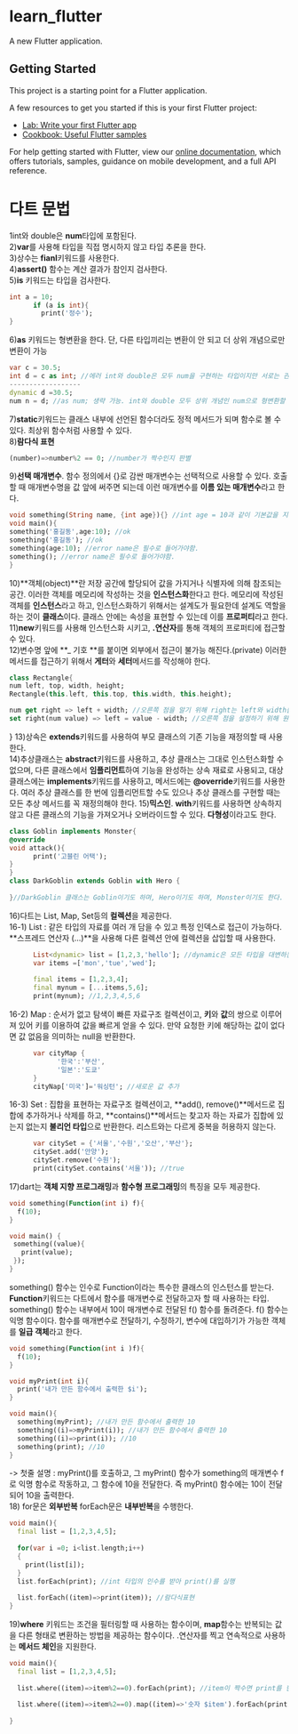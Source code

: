 # learn_flutter

A new Flutter application.

## Getting Started

This project is a starting point for a Flutter application.

A few resources to get you started if this is your first Flutter project:

- [Lab: Write your first Flutter app](https://flutter.dev/docs/get-started/codelab)
- [Cookbook: Useful Flutter samples](https://flutter.dev/docs/cookbook)

For help getting started with Flutter, view our
[online documentation](https://flutter.dev/docs), which offers tutorials,
samples, guidance on mobile development, and a full API reference.


# 다트 문법
1int와 double은 **num**타입에 포함된다.  
2)**var**를 사용해 타입을 직접 명시하지 않고 타입 추론을 한다.  
3)상수는 **fianl**키워드를 사용한다.  
4)**assert()** 함수는 계산 결과가 참인지 검사한다.  
5)**is** 키워드는 타입을 검사한다.
```dart
int a = 10;
      if (a is int){
        print('정수');
}
```
6)**as** 키워드는 형변환을 한다. 단, 다른 타입끼리는 변환이 안 되고 더 상위 개념으로만 변환이 가능
```dart
var c = 30.5;
int d = c as int; //에러 int와 double은 모두 num을 구현하는 타입이지만 서로는 관계가 없기 때문에 형변환이 불가능.
------------------
dynamic d =30.5;
num n = d; //as num; 생략 가능. int와 double 모두 상위 개념인 num으로 형변환할 수 있다.
```
7)**static**키워드는 클래스 내부에 선언된 함수더라도 정적 메서드가 되며 함수로 볼 수 있다. 최상위 함수처럼 사용할 수 있다.  
8)**람다식 표현** 
```dart
(number)=>number%2 == 0; //number가 짝수인지 판별
```
9)**선택 매개변수**. 함수 정의에서 {}로 감싼 매개변수는 선택적으로 사용할 수 있다. 호출할 때 매개변수명을 값 앞에 써주면 되는데 이런 매개변수를 **이름 있는 매개변수**라고 한다.
```dart
void something(String name, {int age}){} //int age = 10과 같이 기본값을 지정할 수도 있다.
void main(){
something('홍길동',age:10); //ok
something('홍길동'); //ok
something(age:10); //error name은 필수로 들어가야함.
something(); //error name은 필수로 들어가야함. 
}
```
10)**객체(object)**란 저장 공간에 할당되어 값을 가지거나 식별자에 의해 참조되는 공간. 이러한 객체를 메모리에 작성하는 것을 **인스턴스화**한다고 한다. 메모리에 작성된 객체를 **인스턴스**라고 하고, 인스턴스화하기 위해서는 설계도가 필요한데 설계도 역할을 하는 것이 **클래스**이다. 클래스 안에는 속성을 표현할 수 있는데 이를 **프로퍼티**라고 한다.  
11)**new**키워드를 사용해 인스턴스화 시키고, **.연산자**를 통해 객체의 프로퍼티에 접근할 수 있다.  
12)변수명 앞에 **_ 기호 **를 붙이면 외부에서 접근이 불가능 해진다.(private) 이러한 메서드를 접근하기 위해서 **게터**와 **세터**메서드를 작성해야 한다.  
```dart
class Rectangle{
num left, top, width, height;
Rectangle(this.left, this.top, this.width, this.height);

num get right => left + width; //오른쪽 점을 알기 위해 right는 left와 width를 더한 값을 반환한다. 
set right(num value) => left = value - width; //오른쪽 점을 설정하기 위해 원하는 위치값 value를 매개인자로 받아 value에서 width를 뺀 값을 left에 할당한다.
```
}
13)상속은 **extends**키워드를 사용하여 부모 클래스의 기존 기능을 재정의할 때 사용한다.  
14)추상클래스는 **abstract**키워드를 사용하고, 추상 클래스는 그대로 인스턴스화할 수 없으며, 다른 클래스에서 **임플리먼트**하여 기능을 완성하는 상속 재료로 사용되고, 대상 클래스에는 **implements**키워드를 사용하고, 메서드에는 **@override**키워드를 사용한다. 여러 추상 클래스를 한 번에 임플리먼트할 수도 있으나 추상 클래스를 구현할 때는 모든 추상 메서드를 꼭 재정의해야 한다.
15)**믹스인**. **with**키워드를 사용하면 상속하지 않고 다른 클래스의 기능을 가져오거나 오버라이드할 수 있다. **다형성**이라고도 한다.
```dart
class Goblin implements Monster{
@override
void attack(){
      print('고블린 어택');
}
}
class DarkGoblin extends Goblin with Hero {
      
}//DarkGoblin 클래스는 Goblin이기도 하며, Hero이기도 하며, Monster이기도 한다. 
```
16)다트는 List, Map, Set등의 **컬렉션**을 제공한다.  
  16-1) List : 같은 타입의 자료를 여러 개 담을 수 있고 특정 인덱스로 접근이 가능하다. **스프레드 연산자 (...)**을 사용해 다른 컬렉션 안에 컬렉션을 삽입할 때 사용한다.
```dart
      List<dynamic> list = [1,2,3,'hello']; //dynamic은 모든 타입을 대변하는 특수한 타입.
      var items =['mon','tue','wed'];
      
      final items = [1,2,3,4];
      final mynum = [...items,5,6];
      print(mynum); //1,2,3,4,5,6
```
  16-2) Map : 순서가 없고 탐색이 빠른 자료구조 컬렉션이고, **키**와 **값**의 쌍으로 이루어져 있어 키를 이용하여 값을 빠르게 얻을 수 있다. 만약 요청한 키에 해당하는 값이 없다면 값 없음을 의미하는 null을 반환한다.
```dart
      var cityMap {
            '한국':'부산',
            '일본':'도쿄'
      }
      cityNap['미국']='워싱턴'; //새로운 값 추가
```      
  16-3) Set : 집합을 표현하는 자료구조 컬렉션이고, **add(), remove()**메서드로 집합에 추가하거나 삭제를 하고, **contains()**메서드는 찾고자 하는 자료가 집합에 있는지 없는지 **불리언 타입**으로 반환한다. 리스트와는 다르게 중복을 허용하지 않는다.
```dart
      var citySet = {'서울','수원','오산','부산'};
      citySet.add('안양');
      citySet.remove('수원');
      print(citySet.contains('서울')); //true
``` 
17)dart는 **객체 지향 프로그래밍**과 **함수형 프로그래밍**의 특징을 모두 제공한다.  
```dart
void something(Function(int i) f){
  f(10);
}

void main() {
 something((value){
   print(value);
 });
}
```  
something() 함수는 인수로 Function이라는 특수한 클래스의 인스턴스를 받는다. **Function**키워드는 다트에서 함수를 매개변수로 전달하고자 할 때 사용하는 타입. something() 함수는 내부에서 10이 매개변수로 전달된 f() 함수를 돌려준다. f() 함수는 익명 함수이다.  함수를 매개변수로 전달하기, 수정하기, 변수에 대입하기가 가능한 객체를 **일급 객체**라고 한다.  
```dart
void something(Function(int i )f){
  f(10);
}

void myPrint(int i){
  print('내가 만든 함수에서 출력한 $i');
}

void main(){
  something(myPrint); //내가 만든 함수에서 출력한 10
  something((i)=>myPrint(i)); //내가 만든 함수에서 출력한 10
  something((i)=>print(i)); //10
  something(print); //10
}
```
-> 첫줄 설명 : myPrint()를 호출하고, 그 myPrint() 함수가 something의 매개변수 f로 익명 함수로 작동하고, 그 함수에 10을 전달한다. 즉 myPrint() 함수에는 10이 전달되어 10을 출력한다.  
18) for문은 **외부반복** forEach문은 **내부반복**을 수행한다. 
```dart
void main(){
  final list = [1,2,3,4,5];
  
  for(var i =0; i<list.length;i++)
  {
    print(list[i]);
  }
  list.forEach(print); //int 타입의 인수를 받아 print()를 실행
  
  list.forEach((item)=>print(item)); //람다식표현
}
```  
19)**where** 키워드는 조건을 필터링할 때 사용하는 함수이며, **map**함수는 반복되는 값을 다른 형태로 변환하는 방법을 제공하는 함수이다. .연산자를 찍고 연속적으로 사용하는    **메서드 체인**을 지원한다.
```dart
void main(){
  final list = [1,2,3,4,5];
  
  list.where((item)=>item%2==0).forEach(print); //item이 짝수면 print를 한다.
  
  list.where((item)=>item%2==0).map((item)=>'숫자 $item').forEach(print); //짝수를 찾아 그 짝수에 숫자 문자열을 붙이고 print한다.
  
}
```

